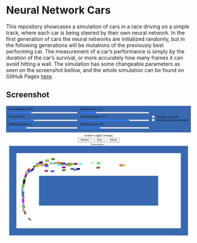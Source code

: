# Neural Network Cars
This repository showcases a simulation of cars in a race driving on a simple track, where each car is being steered by their own neural network. In the first generation of cars the neural networks are initialized randomly, but in the following generations will be mutations of the previously best performing car. The measurement of a car’s performance is simply by the duration of the car’s survival, or more accurately how many frames it can avoid hitting a wall. The simulation has some changeable parameters as seen on the screenshot bellow, and the whole simulation can be found on GitHub Pages [here](https://tobynatooor.github.io/nn-cars/).

## Screenshot
![Screenshot](./screenshot.png)
